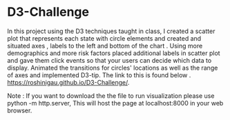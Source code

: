 # D3-Challenge

In this project using the D3 techniques taught in class, I created a scatter plot that represents each state with circle elements and created and situated axes , labels to the left and bottom of the chart .
Using more demographics and more risk factors placed additional labels in scatter plot and gave them click events so that your users can decide which data to display. Animated the transitions for  circles' locations as well as the range of axes and implemented D3-tip. The link to this is found below .
  https://roshinigau.github.io/D3-Challenge/.
  
Note : If you want to download the the file to run visualization please use  python -m http.server, This will host the page at localhost:8000 in your web browser.


